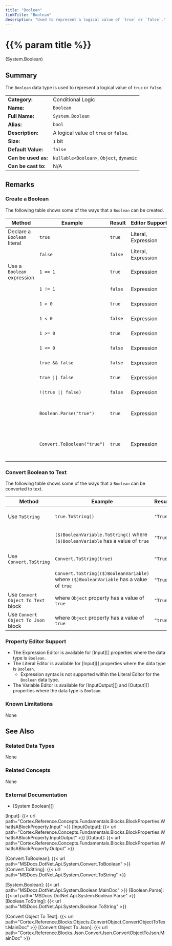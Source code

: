 ```yaml
---
title: "Boolean"
linkTitle: "Boolean"
description: "Used to represent a logical value of `true` or `false`."
---
```


# {{% param title %}}

<p class="namespace">(System.Boolean)</p>

## Summary

The `Boolean` data type is used to represent a logical value of `true` or `false`.

| | |
|-|-|
| **Category:**          | Conditional Logic                                             |
| **Name:**              | `Boolean`                                                     |
| **Full Name:**         | `System.Boolean`                                              |
| **Alias:**             | `bool`                                                        |
| **Description:**       | A logical value of `true` or `false`.                         |
| **Size:**              | `1` bit                                                       |
| **Default Value:**     | `false`                                                       |
| **Can be used as:**    | `Nullable<Boolean>`, `Object`, `dynamic`                      |
| **Can be cast to:**    | N/A                                                           |

## Remarks

### Create a Boolean

The following table shows some of the ways that a `Boolean` can be created.

| Method | Example | Result | Editor&nbsp;Support | Notes |
|-|-|-|-|-|
| Declare a `Boolean` literal  | `true`                 | `true`           | Literal, Expression | True |
|                              | `false`                | `false`          | Literal, Expression | False |
| Use a `Boolean` expression   | `1 == 1`               | `true`           | Expression | Uses equals operator |
|                              | `1 != 1`               | `false`          | Expression | Uses not equals operator |
|                              | `1 > 0`                | `true`           | Expression | Uses greater than operator |
|                              | `1 < 0`                | `false`          | Expression | Uses less than operator |
|                              | `1 >= 0`               | `true`           | Expression | Uses greater than or equals operator |
|                              | `1 <= 0`               | `false`          | Expression | Uses less than or equals operator |
|                              | `true && false`        | `false`          | Expression | Uses logical AND operator |
|                              | `true \|\| false`      | `true`           | Expression | Uses logical OR operator |
|                              | `!(true \|\| false)`   | `false`          | Expression | Uses logical NOT operator |
|                              | `Boolean.Parse("true")`| `true`           | Expression | Attempts to parse text and convert it to a `Boolean` value. See [Boolean.Parse][] |
|                              | `Convert.ToBoolean("true")` | `true`      | Expression | Attempts to convert text to a `Boolean` value. See [Convert.ToBoolean][] |

### Convert Boolean to Text

The following table shows some of the ways that a `Boolean` can be converted to text.

| Method | Example | Result | Editor&nbsp;Support | Notes |
|-|-|-|-|-|
| Use `ToString`                        | `true.ToString()`                         | `"True"` | Expression | See [Boolean.ToString][] |
|                                       | `($)BooleanVariable.ToString()` where `($)BooleanVariable` has a value of `true`          | `"True"` | Expression |  See [Boolean.ToString][] |
| Use `Convert.ToString`                | `Convert.ToString(true)`                  | `"True"` | Expression | See [Convert.ToString][] |
|                                       | `Convert.ToString(($)BooleanVariable)` where `($)BooleanVariable` has a value of `true`          | `"True"` | Expression | See [Convert.ToString][] |
| Use `Convert Object To Text` block    | where `Object` property has a value of `true`                | `"True"` | N/A | See [Convert Object To Text][] |
| Use `Convert Object To Json` block    | where `Object` property has a value of `true`                | `"true"` | N/A | See [Convert Object To Json][] |

### Property Editor Support

* The Expression Editor is available for [Input][] properties where the data type is `Boolean`.
* The Literal Editor is available for [Input][] properties where the data type is `Boolean`.
  * Expression syntax is not supported within the Literal Editor for the `Boolean` data type.
* The Variable Editor is available for [InputOutput][] and [Output][] properties where the data type is `Boolean`.

### Known Limitations

None

## See Also

### Related Data Types

None

### Related Concepts

None

### External Documentation

* [System.Boolean][]

[Input]: {{< url path="Cortex.Reference.Concepts.Fundamentals.Blocks.BlockProperties.WhatIsABlockProperty.Input" >}}
[InputOutput]: {{< url path="Cortex.Reference.Concepts.Fundamentals.Blocks.BlockProperties.WhatIsABlockProperty.InputOutput" >}}
[Output]: {{< url path="Cortex.Reference.Concepts.Fundamentals.Blocks.BlockProperties.WhatIsABlockProperty.Output" >}}

[Convert.ToBoolean]: {{< url path="MSDocs.DotNet.Api.System.Convert.ToBoolean" >}}
[Convert.ToString]: {{< url path="MSDocs.DotNet.Api.System.Convert.ToString" >}}

[System.Boolean]: {{< url path="MSDocs.DotNet.Api.System.Boolean.MainDoc" >}}
[Boolean.Parse]: {{< url path="MSDocs.DotNet.Api.System.Boolean.Parse" >}}
[Boolean.ToString]: {{< url path="MSDocs.DotNet.Api.System.Boolean.ToString" >}}

[Convert Object To Text]: {{< url path="Cortex.Reference.Blocks.Objects.ConvertObject.ConvertObjectToText.MainDoc" >}}
[Convert Object To Json]: {{< url path="Cortex.Reference.Blocks.Json.ConvertJson.ConvertObjectToJson.MainDoc" >}}
